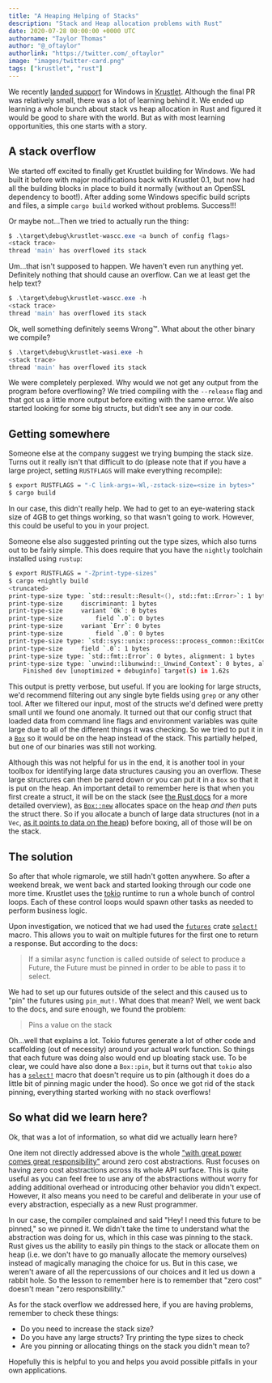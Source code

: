 ```yaml
---
title: "A Heaping Helping of Stacks"
description: "Stack and Heap allocation problems with Rust"
date: 2020-07-28 00:00:00 +0000 UTC
authorname: "Taylor Thomas"
author: "@_oftaylor"
authorlink: "https://twitter.com/_oftaylor"
image: "images/twitter-card.png"
tags: ["krustlet", "rust"]
---
```


We recently [landed support](https://github.com/deislabs/krustlet/pull/321) for Windows in
[Krustlet](https://github.com/deislabs/krustlet). Although the final PR was relatively small, there
was a lot of learning behind it. We ended up learning a whole bunch about stack vs heap allocation
in Rust and figured it would be good to share with the world. But as with most learning
opportunities, this one starts with a story.

## A stack overflow

We started off excited to finally get Krustlet building for Windows. We had built it before with
major modifications back with Krustlet 0.1, but now had all the building blocks in place to build it
normally (without an OpenSSL dependency to boot!). After adding some Windows specific build scripts
and files, a simple `cargo build` worked without problems. Success!!!

Or maybe not...Then we tried to actually run the thing:

```powershell
$ .\target\debug\krustlet-wascc.exe <a bunch of config flags>
<stack trace>
thread 'main' has overflowed its stack
```

Um...that isn't supposed to happen. We haven't even run anything yet. Definitely nothing that should
cause an overflow. Can we at least get the help text?

```powershell
$ .\target\debug\krustlet-wascc.exe -h
<stack trace>
thread 'main' has overflowed its stack
```

Ok, well something definitely seems Wrong™. What about the other binary we compile?

```powershell
$ .\target\debug\krustlet-wasi.exe -h
<stack trace>
thread 'main' has overflowed its stack
```

We were completely perplexed. Why would we not get any output from the program before overflowing?
We tried compiling with the `--release` flag and that got us a little more output before exiting
with the same error. We also started looking for some big structs, but didn't see any in our code.

## Getting somewhere

Someone else at the company suggest we trying bumping the stack size. Turns out it really isn't that
difficult to do (please note that if you have a large project, setting `RUSTFLAGS` will make
everything recompile):

```bash
$ export RUSTFLAGS = "-C link-args=-Wl,-zstack-size=<size in bytes>"
$ cargo build
```

In our case, this didn't really help. We had to get to an eye-watering stack size of 4GB to get
things working, so that wasn't going to work. However, this could be useful to you in your project.

Someone else also suggested printing out the type sizes, which also turns out to be fairly simple.
This does require that you have the `nightly` toolchain installed using `rustup`:

```bash
$ export RUSTFLAGS = "-Zprint-type-sizes"
$ cargo +nightly build
<truncated>
print-type-size type: `std::result::Result<(), std::fmt::Error>`: 1 bytes, alignment: 1 bytes
print-type-size     discriminant: 1 bytes
print-type-size     variant `Ok`: 0 bytes
print-type-size         field `.0`: 0 bytes
print-type-size     variant `Err`: 0 bytes
print-type-size         field `.0`: 0 bytes
print-type-size type: `std::sys::unix::process::process_common::ExitCode`: 1 bytes, alignment: 1 bytes
print-type-size     field `.0`: 1 bytes
print-type-size type: `std::fmt::Error`: 0 bytes, alignment: 1 bytes
print-type-size type: `unwind::libunwind::_Unwind_Context`: 0 bytes, alignment: 1 bytes
    Finished dev [unoptimized + debuginfo] target(s) in 1.62s
```

This output is pretty verbose, but useful. If you are looking for large structs, we'd recommend
filtering out any single byte fields using `grep` or any other tool. After we filtered our input,
most of the structs we'd defined were pretty small until we found one anomaly. It turned out that
our config struct that loaded data from command line flags and environment variables was quite large
due to all of the different things it was checking. So we tried to put it in a
[`Box`](https://doc.rust-lang.org/std/boxed/struct.Box.html) so it would be on the heap instead of
the stack. This partially helped, but one of our binaries was still not working. 

Although this was not helpful for us in the end, it is another tool in your toolbox for identifying
large data structures causing you an overflow. These large structures can then be pared down or you
can put it in a `Box` so that it is put on the heap. An important detail to remember here is that
when you first create a struct, it will be on the stack (see [the Rust
docs](https://doc.rust-lang.org/1.30.0/book/2018-edition/ch04-01-what-is-ownership.html) for a more
detailed overview), as [`Box::new`](https://doc.rust-lang.org/std/boxed/struct.Box.html#method.new)
allocates space on the heap _and then_ puts the struct there. So if you allocate a bunch of large
data structures (not in a `Vec`, [as it points to data on the
heap](https://doc.rust-lang.org/std/vec/struct.Vec.html#guarantees)) before boxing, all of those
will be on the stack.

## The solution
So after that whole rigmarole, we still hadn't gotten anywhere. So after a weekend break, we went
back and started looking through our code one more time. Krustlet uses the [tokio](https://tokio.rs)
runtime to run a whole bunch of control loops. Each of these control loops would spawn other tasks
as needed to perform business logic.

Upon investigation, we noticed that we had used the [`futures`](https://crates.io/crates/futures)
crate [`select!`](https://docs.rs/futures/0.3.5/futures/macro.select.html) macro. This allows you to
wait on multiple futures for the first one to return a response. But according to the docs:

> If a similar async function is called outside of select to produce a Future, the Future must be
> pinned in order to be able to pass it to select. 

We had to set up our futures outside of the select and this caused us to "pin" the futures using
`pin_mut!`. What does that mean? Well, we went back to the docs, and sure enough, we found the
problem:

> Pins a value on the stack

Oh...well that explains a lot. Tokio futures generate a lot of other code and scaffolding (out of
necessity) around your actual work function. So things that each future was doing also would end up
bloating stack use. To be clear, we could have also done a `Box::pin`, but it turns out that `tokio`
also has a [`select!`](https://docs.rs/tokio/0.2.22/tokio/macro.select.html) macro that doesn't
require us to pin (although it does do a little bit of pinning magic under the hood). So once we got
rid of the stack pinning, everything started working with no stack overflows!

## So what did we learn here?

Ok, that was a lot of information, so what did we actually learn here? 

One item not directly addressed above is the whole ["with great power comes great
responsibility"](https://en.wikipedia.org/wiki/With_great_power_comes_great_responsibility) around
zero cost abstractions. Rust focuses on having zero cost abstractions across its whole API surface.
This is quite useful as you can feel free to use any of the abstractions without worry for adding
additional overhead or introducing other behavior you didn't expect. However, it also means you need
to be careful and deliberate in your use of every abstraction, especially as a new Rust programmer. 

In our case, the compiler complained and said "Hey! I need this future to be pinned," so we pinned
it. We didn't take the time to understand what the abstraction was doing for us, which in this case
was pinning to the stack. Rust gives us the ability to easily pin things to the stack or allocate
them on heap (i.e. we don't have to go manually allocate the memory ourselves) instead of magically
managing the choice for us. But in this case, we weren't aware of all the repercussions of our
choices and it led us down a rabbit hole. So the lesson to remember here is to remember that "zero
cost" doesn't mean "zero responsibility."

As for the stack overflow we addressed here, if you are having problems, remember to check these
things:

- Do you need to increase the stack size?
- Do you have any large structs? Try printing the type sizes to check
- Are you pinning or allocating things on the stack you didn't mean to?

Hopefully this is helpful to you and helps you avoid possible pitfalls in your own applications.

